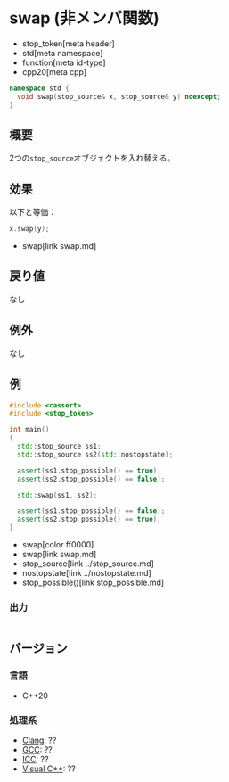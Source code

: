 # swap (非メンバ関数)
* stop_token[meta header]
* std[meta namespace]
* function[meta id-type]
* cpp20[meta cpp]

```cpp
namespace std {
  void swap(stop_source& x, stop_source& y) noexcept;
}
```

## 概要
2つの`stop_source`オブジェクトを入れ替える。


## 効果
以下と等価：

```cpp
x.swap(y);
```
* swap[link swap.md]


## 戻り値
なし


## 例外
なし


## 例
```cpp example
#include <cassert>
#include <stop_token>

int main()
{
  std::stop_source ss1;
  std::stop_source ss2(std::nostopstate);

  assert(ss1.stop_possible() == true);
  assert(ss2.stop_possible() == false);

  std::swap(ss1, ss2);

  assert(ss1.stop_possible() == false);
  assert(ss2.stop_possible() == true);
}
```
* swap[color ff0000]
* swap[link swap.md]
* stop_source[link ../stop_source.md]
* nostopstate[link ../nostopstate.md]
* stop_possible()[link stop_possible.md]

### 出力
```
```

## バージョン
### 言語
- C++20

### 処理系
- [Clang](/implementation.md#clang): ??
- [GCC](/implementation.md#gcc): ??
- [ICC](/implementation.md#icc): ??
- [Visual C++](/implementation.md#visual_cpp): ??

